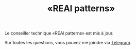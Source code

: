 ﻿---
layout: post-ea

group: Conseiller technique
title: «REAl patterns»
meta: REAl patterns
logo: real_patterns.svg
order: 3

category: ea

og: img/og-real-patterns.jpg

lang: fr
ref: real_patterns
---

Le conseiller technique «REAl patterns» est mis à jour.

Sur toutes les questions, vous pouvez me joindre via <a href="https://t.me/chutkoy" target="_blank">Telegram</a>.
